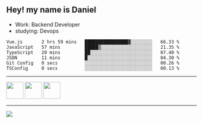 ## Hey! my name is Daniel

- Work: Backend Developer
- studying: Devops

<!--START_SECTION:waka-->

```text
Vue.js       2 hrs 59 mins   ████████████████▓░░░░░░░░   66.33 %
JavaScript   57 mins         █████▒░░░░░░░░░░░░░░░░░░░   21.35 %
TypeScript   20 mins         ██░░░░░░░░░░░░░░░░░░░░░░░   07.40 %
JSON         11 mins         █░░░░░░░░░░░░░░░░░░░░░░░░   04.30 %
Git Config   0 secs          ░░░░░░░░░░░░░░░░░░░░░░░░░   00.26 %
TSConfig     0 secs          ░░░░░░░░░░░░░░░░░░░░░░░░░   00.13 %
```

<!--END_SECTION:waka-->
    

<hr>
<div>
    <img height="45" src="https://img.icons8.com/color/48/000000/nodejs.png"/>
    <img height="45" src="https://www.vectorlogo.zone/logos/golang/golang-ar21.svg">
    <img height="45" src="https://www.vectorlogo.zone/logos/nestjs/nestjs-icon.svg">
</div>
<hr>
<div>
    <a href="https://www.linkedin.com/in/daniel-lucas-bb7b82193/" target="_blank">
        <img src="https://img.shields.io/badge/LinkedIn-0077B5?style=for-the-badge&logo=linkedin&logoColor=white">
    </a>
</div>
